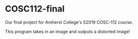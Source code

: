 # COSC112-final

Our final project for Amherst College's S2019 COSC-112 course.

This program takes in an image and outputs a distorted image!
